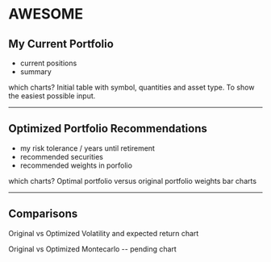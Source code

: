 # AWESOME

## My Current Portfolio

- current positions
- summary

which charts?
Initial table with symbol, quantities and asset type. To show the easiest possible input.

---

## Optimized Portfolio Recommendations

- my risk tolerance / years until retirement
- recommended securities
- recommended weights in porfolio

which charts?
Optimal portfolio versus original portfolio weights bar charts

---

## Comparisons

Original vs Optimized Volatility and expected return chart

Original vs Optimized Montecarlo -- pending chart
